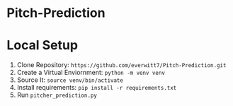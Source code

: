 # Pitch-Prediction

# Local Setup

1. Clone Repository: `https://github.com/everwitt7/Pitch-Prediction.git`
2. Create a Virtual Enviornment: `python -m venv venv`
2. Source It: `source venv/bin/activate`
3. Install requirements: `pip install -r requirements.txt`
4. Run `pitcher_prediction.py`
